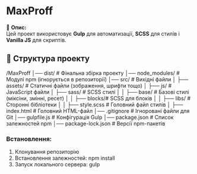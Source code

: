 # MaxProff 

🚀 **Опис:**  
Цей проект використовує **Gulp** для автоматизації, **SCSS** для стилів і **Vanilla JS** для скриптів.  

## 📂 Структура проекту  
/MaxProff
│── dist/          # Фінальна збірка проекту
│── node_modules/  # Модулі npm (ігнорується в репозиторії)
│── src/           # Вихідні файли
│   ├── assets/    # Статичні файли (зображення, шрифти тощо)
│   ├── js/        # JavaScript файли
│   ├── sass/      # SCSS стилі
│   │   ├── base/  # Базові стилі (міксіни, змінні, ресет)
│   │   ├── blocks/# SCSS для блоків
│   │   ├── libs/  # Сторонні бібліотеки
│   │   ├── style.scss # Головний файл стилів
│   ├── index.html # Головний HTML-файл
│── .gitignore     # Ігноровані файли для Git
│── gulpfile.js    # Конфігурація Gulp
│── package.json   # Список залежностей npm
│── package-lock.json # Версії npm-пакетів


### Встановлення:

1.  Клонування репозиторію
2.  Встановлення залежностей: npm install
3.  Запуск локального сервера: gulp

